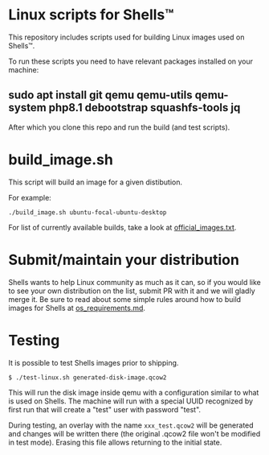 # Linux scripts for Shells™

This repository includes scripts used for building Linux images used on Shells™.

To run these scripts you need to have relevant packages installed on your machine:

## sudo apt install git qemu qemu-utils qemu-system php8.1 debootstrap squashfs-tools jq

After which you clone this repo and run the build (and test scripts).

# build_image.sh

This script will build an image for a given distibution.

For example:

	./build_image.sh ubuntu-focal-ubuntu-desktop
	
For list of currently available builds, take a look at [official_images.txt](https://github.com/Shells-com/linux-scripts/blob/master/official_images.txt).

# Submit/maintain your distribution

Shells wants to help Linux community as much as it can, so if you would like to see your own distribution on the list, submit PR with it and we will gladly merge it. Be sure to read about some simple rules around how to build images for Shells at [os_requirements.md](https://github.com/Shells-com/linux-scripts/blob/master/os_requirements.md).

# Testing

It is possible to test Shells images prior to shipping.

	$ ./test-linux.sh generated-disk-image.qcow2

This will run the disk image inside qemu with a configuration similar to what is used on Shells. The machine will run with a special UUID recognized by first run that will create a "test" user with password "test".

During testing, an overlay with the name `xxx_test.qcow2` will be generated and changes will be written there (the original .qcow2 file won't be modified in test mode). Erasing this file allows returning to the initial state.
